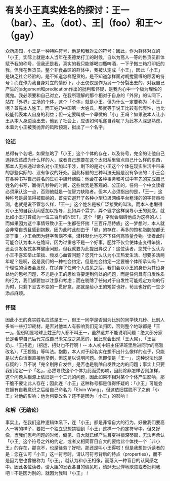 # 有关小王真实姓名的探讨：王一（bar）、王。（dot）、王|（foo）和王～（gay）

众所周知，小王是一种特殊符号，他是和我对立的符号；因此，作为群体对立的「小王」实际上就是本人当年在麦德龙打工的时候，自以为高人一等的售货员群体赋予我的称号，但我还是我，真实的我只能够喝四瓶啤酒，一下子搬三箱打印纸的我，但我在售货员，整个非食品区的群体中，我被认定成「小王」，因此「小王」是缺乏社会经验的，是不知道怎样配货的，是不知道怎样面对胡搅蛮缠的顾客的符号；而在作为我自身对立的情形下，小王仅仅是作为另一个分裂出去的、对我自己产生的judgement和predication作出的批判和怀疑，是我内心中一个极为理性的魔鬼。我必须要和自己对立，在我所理解的那个相对于自身的「外界」的认同下，站在「外界」立场的个体，这个「个体」就是小王。但为什么一定要称为「小王」呢？首先本人姓王，而王姓乃中国第一大姓氏，那就等于说王比较有代表性，也比较能代表本人自身的利益；但一定要叫成一个卑微的「小」王吗？如果说本人让小王从本人身边滚出去，他到了社会上，应该如何毛遂自荐呢？为此本人深思熟虑，本着为小王被我抛弃的风险预测，拟出了一个名字。

### 论述

总得有个名吧，如果忽略了「小王」这个个体的存在，以及符号，完全的让他自己选择应该成为什么样的人，或者自己想要在这个太阳系里留点自己什么样的东西，那本人无权通过命名对小王加以干涉，剩下的是对小王这个个体在现实生活中带来的那些实际的、没有争议的好处。因此标题的三种叫法无疑是没有争议的：小王会在各种书写自己姓名的过程中旗开德胜：他会在各种事务和考试中率先的完成自己姓名的书写，赢得几秒钟的时间，这些优势是客观的、公正的，任何一个中文读者必须承认这一点，否则他就是一位智力缺陷者。但本人必须指出的是，「王一」这种称号是最值得被取纳的，首先它避开了各种小型垃圾网络平台粗浅的的字符串检测，也就是说不管怎么样，「王一」这个姓名是被广泛接受的叫法。而本人也懒得对小王的自我认同感加以指导，比如弄个霖字，弄个健字这样误导小王的观念，就比如小王打算成为一位三百斤的NEET，这个「健」字就会阻碍他成为这样的人；而如果因为这个事情导致小王一生都在怀揣「三百斤尼特族」这一梦想时，本人就会非常自责且感到抱歉，因为此时此刻由于「健」的存在，再多的饱和脂肪酸都无济于事；小王会因为健字苦恼不堪，潜移默化地吃不下任何高热量食物。读者此时可能会认为本人在诡辩，因为过重总不是一个好事，肥胖不仅会使体态变得笨拙，还会引发各式各样健康问题。但我就要为此提出异议了：这位读者，您凭什么认为小王不喜欢举止笨拙、频发心血管问题？您凭什么认为小王热爱生活、想要多活两年呢？是啊，这是我们的一种社会约定，但是社会约定一定要被个体所承认吗？一个理性的读者会发现，在抛弃了任何个人成见之后，我们会以小王的身份为其设身处地的思考问题，不光是小王的思维将要走到何处的问题，而是任何具有自发性质的行为，我们都要加以注意和考虑；而在剔除了任何对于自发性可能规定方向的行为时，只剩下亘古不变的一贯好意，那就是给小王的短暂也好，苟且也好的一生少添点麻烦。

### 怀疑

因此小王的真实姓名应该是王一，但王一同学是否因为比别的同学快几秒、比别人多省一些打印耗材，是否对他本人有影响我们无法归因，否则整个地球都是「王一」。但很明显地球上姓王的人都不叫王一，虽然这并不能说明问题：绝大部分家长是希望自己后代完成自己未完成之夙愿的，因此就会出现「王大屌」、「王巨奶」、「王招运」（招运，招财也不行啊！-- 本人初中班主任评班里后进同学的高雅改名）、「王投胎」等叫法。抱歉，本人对于起名实在想不出什么像样的点子，只能是以大白话很直接地举例，但这足以说明问题。但即使是「王一」，这种说法也是存疑的：且不说「完全剔除自发性」是否也是剔除自发性之内的问题；事实上只要我们给定一个「名」，必然导致这个个体为此而受影响，因此除非怎样否则怎样，这个问题从根源上依旧是一个二元的问题，因此如果不相对某个个体产生影响，那干脆不要让此人存在；因此连「小王」这种称号都是值得怀疑的：「小王」可能会在拥有自我意识之后给自己命名为「Elvin Wang」，但这依旧摆脱不了之前「小王」对他的影响：他为何要改名？还不是因为「小王」的影响！

### 和解（无结论）

事实上，在我们这种逻辑体系下，连「小王」都是非常自大的行为，好像我们要高人一等的样子，要把一个独立思想禁锢到「小王」这样一个约定符号中。但又好像，当我们思考问题的时候，偏见、自大就已经产生且变得根深蒂固，无法再承认「小王」这个符号之外的约定，或者又相同盲目自大的要给此个体找一个「非小王」的存在，那岂不，也是徒劳？好吧，那还是叫小王得啦！但是我想告诉读者的是：您在认可「小王」这一符号时，请认可符号背后的特点（properties），而不是因为您也曾被称为「小王」，就认为和小王相像，而落入一种盲目的认同感之中。因此各位读者，请大胆的发表各自的偏见吧，请肆无忌惮地歌颂或者批判我吧！不是因为别的，就因为我叫「小王」！
